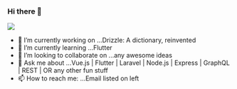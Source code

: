 ### Hi there 👋

<img src="/Tinku10/Tinku10/blob/master/">
<!--
<!-- **Tinku10/Tinku10** is a ✨ _special_ ✨ repository because its `README.md` (this file) appears on your GitHub profile. -->

<!--Here are some ideas to get you started: -->

- 🔭 I’m currently working on ...Drizzle: A dictionary, reinvented
- 🌱 I’m currently learning ...Flutter
- 👯 I’m looking to collaborate on ...any awesome ideas
- 💬 Ask me about ...Vue.js | Flutter | Laravel | Node.js | Express | GraphQL | REST | OR any other fun stuff
- 📫 How to reach me: ...Email listed on left
<!-- 🤔 I’m looking for help with ... -->
<!-- 😄 Pronouns: ... -->
<!-- ⚡ Fun fact: ... -->

